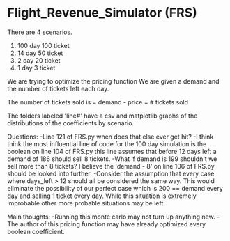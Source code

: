 # Flight_Revenue_Simulator (FRS)

There are 4 scenarios. 
1) 100 day 100 ticket
2) 14 day 50 ticket
3) 2 day 20 ticket
1) 1 day 3 ticket

We are trying to optimize the pricing function
We are given a demand and the number of tickets left each day.

The number of tickets sold is = demand - price = # tickets sold

The folders labeled 'line#' have a csv and matplotlib graphs of the 
distributions of the coefficients by scenario. 

Questions:
-Line 121 of FRS.py when does that else ever get hit?
-I think think the most influential line of code for the 100 day simulation is the boolean on line 104 of FRS.py this line assumes that before 12 days left a demand of 186 should sell 8 tickets.
    -What if demand is 199 shouldn't we sell more than 8 tickets? I believe the 'demand - 8' on line 106 of FRS.py should be looked into further.
-Consider the assumption that every case where days_left > 12 should all be considered the same way. This would eliminate the possibility of our perfect case which is  200 == demand every day and selling 1 ticket every day. While this situation is extremely improbable other more probable situations may be left. 

Main thoughts:
-Running this monte carlo may not turn up anything new. 
-The author of this pricing function may have already optimized every boolean coefficient. 
